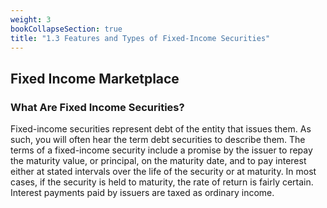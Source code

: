 ```yaml
---
weight: 3
bookCollapseSection: true
title: "1.3 Features and Types of Fixed-Income Securities"
---
```


## Fixed Income Marketplace

### What Are Fixed Income Securities?

Fixed-income securities represent debt of the entity that issues them. As such, you will often hear the term debt
securities to describe them. The terms of a fixed-income security include a promise by the issuer to repay the
maturity value, or principal, on the maturity date, and to pay interest either at stated intervals over the life of the
security or at maturity. In most cases, if the security is held to maturity, the rate of return is fairly certain. Interest
payments paid by issuers are taxed as ordinary income.

